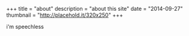+++
title = "about"
description = "about this site"
date = "2014-09-27"
thumbnail = "http://placehold.it/320x250"
+++

i'm speechless
